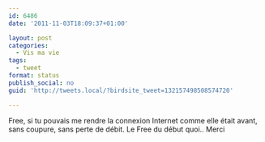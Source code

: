 ```yaml
---
id: 6486
date: '2011-11-03T18:09:37+01:00'

layout: post
categories:
  - Vis ma vie
tags:
  - tweet
format: status
publish_social: no
guid: 'http://tweets.local/?birdsite_tweet=132157498508574720'

---
```


Free, si tu pouvais me rendre la connexion Internet comme elle était avant, sans coupure, sans perte de débit. Le Free du début quoi.. Merci
